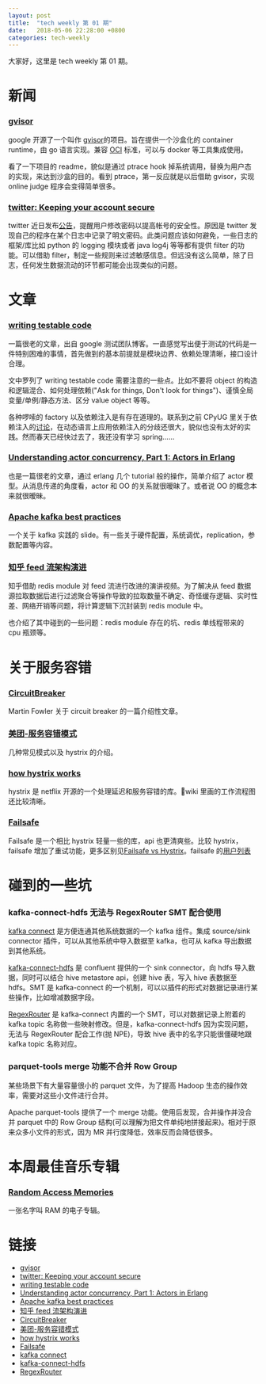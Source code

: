 ```yaml
---
layout: post
title:  "tech weekly 第 01 期"
date:   2018-05-06 22:28:00 +0800
categories: tech-weekly
---
```


大家好，这里是 tech weekly 第 01 期。

# 新闻

### [gvisor](https://github.com/google/gvisor)

google 开源了一个叫作 [gvisor](https://github.com/google/gvisor)的项目。旨在提供一个沙盒化的 container runtime，由 go 语言实现。兼容 [OCI](https://www.opencontainers.org/) 标准，可以与 docker 等工具集成使用。

看了一下项目的 readme，貌似是通过 ptrace hook 掉系统调用，替换为用户态的实现，来达到沙盒的目的。看到 ptrace，第一反应就是以后借助 gvisor，实现 online judge 程序会变得简单很多。

### [twitter: Keeping your account secure](https://blog.twitter.com/official/en_us/topics/company/2018/keeping-your-account-secure.html)

twitter 近日发布[公告](https://blog.twitter.com/official/en_us/topics/company/2018/keeping-your-account-secure.html)，提醒用户修改密码以提高帐号的安全性。原因是 twitter 发现自己的程序在某个日志中记录了明文密码。此类问题应该如何避免，一些日志的框架/库比如 python 的 logging 模块或者 java log4j 等等都有提供 filter 的功能。可以借助 filter，制定一些规则来过滤敏感信息。但远没有这么简单，除了日志，任何发生数据流动的环节都可能会出现类似的问题。


# 文章

### [writing testable code](https://testing.googleblog.com/2008/08/by-miko-hevery-so-you-decided-to.html)

一篇很老的文章，出自 google 测试团队博客。一直感觉写出便于测试的代码是一件特别困难的事情，首先做到的基本前提就是模块边界、依赖处理清晰，接口设计合理。

文中罗列了 writing testable code 需要注意的一些点。比如不要将 object 的构造和逻辑混合、如何处理依赖("Ask for things, Don't look for things")、谨慎全局变量/单例/静态方法、区分 value object 等等。

各种啰嗦的 factory 以及依赖注入是有存在道理的。联系到之前 CPyUG 里关于依赖注入的[讨论](https://groups.google.com/forum/?hl=fil#!topic/python-cn/gup7mNgOniA)，在动态语言上应用依赖注入的分歧还很大，貌似也没有太好的实践。然而春天已经快过去了，我还没有学习 spring……

### [Understanding actor concurrency, Part 1: Actors in Erlang](https://www.javaworld.com/article/2077999/java-concurrency/understanding-actor-concurrency--part-1--actors-in-erlang.html)

也是一篇很老的文章，通过 erlang 几个 tutorial 般的操作，简单介绍了 actor 模型。从消息传递的角度看，actor 和 OO 的关系就很暧昧了。或者说 OO 的概念本来就很暧昧。

### [Apache kafka best practices](https://www.slideshare.net/HadoopSummit/apache-kafka-best-practices)

一个关于 kafka 实践的 slide。有一些关于硬件配置，系统调优，replication，参数配置等内容。

### [知乎 feed 流架构演进](http://www.infoq.com/cn/presentations/architecture-evolution-of-zhihu-feed-flow)

知乎借助 redis module 对 feed 流进行改进的演讲视频。为了解决从 feed 数据源拉取数据后进行过滤聚合等操作导致的拉取数量不确定、奇怪缓存逻辑、实时性差、网络开销等问题，将计算逻辑下沉封装到 redis module 中。

也介绍了其中碰到的一些问题：redis module 存在的坑、redis 单线程带来的 cpu 瓶颈等。

# 关于服务容错

### [CircuitBreaker](http://martinfowler.com/bliki/CircuitBreaker.html)

Martin Fowler 关于 circuit breaker 的一篇介绍性文章。

### [美团-服务容错模式](https://tech.meituan.com/service-fault-tolerant-pattern.html)

几种常见模式以及 hystrix 的介绍。


### [how hystrix works](https://github.com/Netflix/Hystrix/wiki/How-it-Works)

hystrix 是 netflix 开源的一个处理延迟和服务容错的库。wiki 里画的工作流程图还比较清晰。

### [Failsafe](https://github.com/jhalterman/failsafe)

Failsafe 是一个相比 hystrix 轻量一些的库，api 也更清爽些。比较 hystrix，failsafe 增加了重试功能，更多区别见[Failsafe vs Hystrix](https://github.com/jhalterman/failsafe/wiki/Comparisons)。failsafe 的[用户列表](https://github.com/jhalterman/failsafe/wiki/Who's-Using-Failsafe)


# 碰到的一些坑

### kafka-connect-hdfs 无法与 RegexRouter SMT 配合使用

[kafka connect](https://www.confluent.io/product/connectors/) 是方便连通其他系统数据的一个 kafka 组件。集成 source/sink connector 插件，可以从其他系统中导入数据至 kafka，也可从 kafka 导出数据到其他系统。

[kafka-connect-hdfs](https://docs.confluent.io/current/connect/connect-hdfs/docs/index.html) 是 confluent 提供的一个 sink connector，向 hdfs 导入数据，同时可以结合 hive metastore api，创建 hive 表，写入 hive 表数据至 hdfs。SMT 是 kafka-connect 的一个机制，可以以插件的形式对数据记录进行某些操作，比如增减数据字段。

[RegexRouter](https://docs.confluent.io/current/connect/transforms/regexrouter.html) 是 kafka-connect 内置的一个 SMT，可以对数据记录上附着的 kafka topic 名称做一些映射修改。但是，kafka-connect-hdfs 因为实现问题，无法与 RegexRouter 配合工作(抛 NPE)，导致 hive 表中的名字只能很僵硬地跟 kafka topic 名称对应。

### parquet-tools merge 功能不合并 Row Group

某些场景下有大量容量很小的 parquet 文件，为了提高 Hadoop 生态的操作效率，需要对这些小文件进行合并。

Apache parquet-tools 提供了一个 merge 功能。使用后发现，合并操作并没合并 parquet 中的 Row Group 结构(可以理解为把文件单纯地拼接起来)。相对于原来众多小文件的形式，因为 MR 并行度降低，效率反而会降低很多。

# 本周最佳音乐专辑

### [Random Access Memories](https://music.douban.com/subject/22951704/)
一张名字叫 RAM 的电子专辑。


# 链接
- [gvisor](https://github.com/google/gvisor)
- [twitter: Keeping your account secure](https://blog.twitter.com/official/en_us/topics/company/2018/keeping-your-account-secure.html)
- [writing testable code](https://testing.googleblog.com/2008/08/by-miko-hevery-so-you-decided-to.html)
- [Understanding actor concurrency, Part 1: Actors in Erlang](https://www.javaworld.com/article/2077999/java-concurrency/understanding-actor-concurrency--part-1--actors-in-erlang.html)
- [Apache kafka best practices](https://www.slideshare.net/HadoopSummit/apache-kafka-best-practices)
- [知乎 feed 流架构演进](http://www.infoq.com/cn/presentations/architecture-evolution-of-zhihu-feed-flow)
- [CircuitBreaker](http://martinfowler.com/bliki/CircuitBreaker.html)
- [美团-服务容错模式](https://tech.meituan.com/service-fault-tolerant-pattern.html)
- [how hystrix works](https://github.com/Netflix/Hystrix/wiki/How-it-Works)
- [Failsafe](https://github.com/jhalterman/failsafe)
- [kafka connect](https://www.confluent.io/product/connectors/)
- [kafka-connect-hdfs](https://docs.confluent.io/current/connect/connect-hdfs/docs/index.html)
- [RegexRouter](https://docs.confluent.io/current/connect/transforms/regexrouter.html)